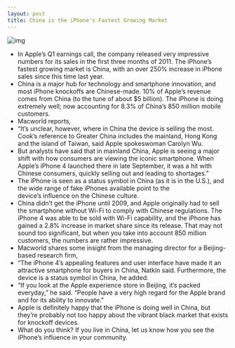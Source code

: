 ```yaml
---
layout: post
title: China is the iPhone's Fastest Growing Market
---
```

![img](http://media.idownloadblog.com/wp-content/uploads/2011/04/Chinese-people-line-up-to-buy-iPhone-4-at-a-new-Apple-store-on-September-25-2010-in-Beijing-China.-Apple-with-Chinas-leading-telecommunications-carrier-China-Unicom-began-to-sell-Apples-iPhone-4-at-the-Chinese-mainland-today-e1303481969305.jpeg)
* In Apple’s Q1 earnings call, the company released very impressive numbers for its sales in the first three months of 2011. The iPhone’s fastest growing market is China, with an over 250% increase in iPhone sales since this time last year.
* China is a major hub for technology and smartphone innovation, and most iPhone knockoffs are Chinese-made. 10% of Apple’s revenue comes from China (to the tune of about $5 billion). The iPhone is doing extremely well; now accounting for 8.3% of China’s 850 million mobile customers.
* Macworld reports,
* “It’s unclear, however, where in China the device is selling the most. Cook’s reference to Greater China includes the mainland, Hong Kong and the island of Taiwan, said Apple spokeswoman Carolyn Wu.
* But analysts have said that in mainland China, Apple is seeing a major shift with how consumers are viewing the iconic smartphone. When Apple’s iPhone 4 launched there in late September, it was a hit with Chinese consumers, quickly selling out and leading to shortages.”
* The iPhone is seen as a status symbol in China (as it is in the U.S.), and the wide range of fake iPhones available point to the device’s influence on the Chinese culture.
* China didn’t get the iPhone until 2009, and Apple originally had to sell the smartphone without Wi-Fi to comply with Chinese regulations. The iPhone 4 was able to be sold with Wi-Fi capability, and the iPhone has gained a 2.8% increase in market share since its release. That may not sound too significant, but when you take into account 850 million customers, the numbers are rather impressive.
* Macworld shares some insight from the managing director for a Beijing-based research firm,
* “The iPhone 4’s appealing features and user interface have made it an attractive smartphone for buyers in China, Natkin said. Furthermore, the device is a status symbol in China, he added.
* “If you look at the Apple experience store in Beijing, it’s packed everyday,” he said. “People have a very high regard for the Apple brand and for its ability to innovate.”
* Apple is definitely happy that the iPhone is doing well in China, but they’re probably not too happy about the vibrant black market that exists for knockoff devices.
* What do you think? If you live in China, let us know how you see the iPhone’s influence in your community.

